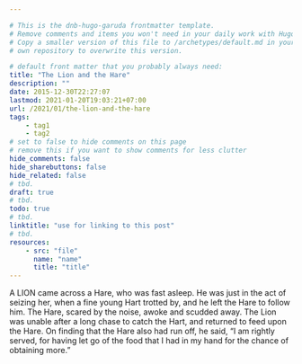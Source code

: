 ```yaml
---

# This is the dnb-hugo-garuda frontmatter template. 
# Remove comments and items you won't need in your daily work with Hugo.
# Copy a smaller version of this file to /archetypes/default.md in your
# own repository to overwrite this version.

# default front matter that you probably always need:
title: "The Lion and the Hare"
description: ""
date: 2015-12-30T22:27:07
lastmod: 2021-01-20T19:03:21+07:00
url: /2021/01/the-lion-and-the-hare
tags:
    - tag1
    - tag2
# set to false to hide comments on this page
# remove this if you want to show comments for less clutter
hide_comments: false
hide_sharebuttons: false
hide_related: false
# tbd.
draft: true
# tbd.
todo: true
# tbd.
linktitle: "use for linking to this post"
# tbd.
resources:
    - src: "file"
      name: "name"
      title: "title"
---
```

A LION came across a Hare, who was fast asleep. He was just in the act of seizing her, when a fine young Hart trotted by, and he left the Hare to follow him. The Hare, scared by the noise, awoke and scudded away. The Lion was unable after a long chase to catch the Hart, and returned to feed upon the Hare. On finding that the Hare also had run off, he said, “I am rightly served, for having let go of the food that I had in my hand for the chance of obtaining more.”


